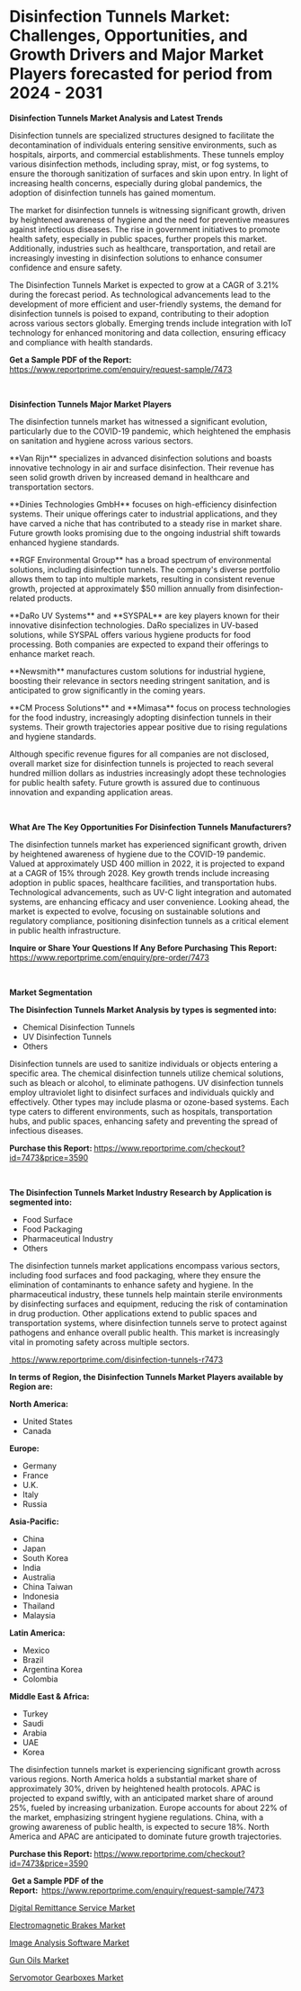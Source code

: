 <p><h1>Disinfection Tunnels Market: Challenges, Opportunities, and Growth Drivers and Major Market Players forecasted for period from 2024 - 2031</h1></p><p><strong>Disinfection Tunnels Market Analysis and Latest Trends</strong></p>
<p><p>Disinfection tunnels are specialized structures designed to facilitate the decontamination of individuals entering sensitive environments, such as hospitals, airports, and commercial establishments. These tunnels employ various disinfection methods, including spray, mist, or fog systems, to ensure the thorough sanitization of surfaces and skin upon entry. In light of increasing health concerns, especially during global pandemics, the adoption of disinfection tunnels has gained momentum.</p><p>The market for disinfection tunnels is witnessing significant growth, driven by heightened awareness of hygiene and the need for preventive measures against infectious diseases. The rise in government initiatives to promote health safety, especially in public spaces, further propels this market. Additionally, industries such as healthcare, transportation, and retail are increasingly investing in disinfection solutions to enhance consumer confidence and ensure safety.</p><p>The Disinfection Tunnels Market is expected to grow at a CAGR of 3.21% during the forecast period. As technological advancements lead to the development of more efficient and user-friendly systems, the demand for disinfection tunnels is poised to expand, contributing to their adoption across various sectors globally. Emerging trends include integration with IoT technology for enhanced monitoring and data collection, ensuring efficacy and compliance with health standards.</p></p>
<p><strong>Get a Sample PDF of the Report:&nbsp;</strong> <a href="https://www.reportprime.com/enquiry/request-sample/7473">https://www.reportprime.com/enquiry/request-sample/7473</a></p>
<p>&nbsp;</p>
<p><strong>Disinfection Tunnels Major Market Players</strong></p>
<p><p>The disinfection tunnels market has witnessed a significant evolution, particularly due to the COVID-19 pandemic, which heightened the emphasis on sanitation and hygiene across various sectors.</p><p>**Van Rijn** specializes in advanced disinfection solutions and boasts innovative technology in air and surface disinfection. Their revenue has seen solid growth driven by increased demand in healthcare and transportation sectors.</p><p>**Dinies Technologies GmbH** focuses on high-efficiency disinfection systems. Their unique offerings cater to industrial applications, and they have carved a niche that has contributed to a steady rise in market share. Future growth looks promising due to the ongoing industrial shift towards enhanced hygiene standards.</p><p>**RGF Environmental Group** has a broad spectrum of environmental solutions, including disinfection tunnels. The company's diverse portfolio allows them to tap into multiple markets, resulting in consistent revenue growth, projected at approximately $50 million annually from disinfection-related products.</p><p>**DaRo UV Systems** and **SYSPAL** are key players known for their innovative disinfection technologies. DaRo specializes in UV-based solutions, while SYSPAL offers various hygiene products for food processing. Both companies are expected to expand their offerings to enhance market reach.</p><p>**Newsmith** manufactures custom solutions for industrial hygiene, boosting their relevance in sectors needing stringent sanitation, and is anticipated to grow significantly in the coming years.</p><p>**CM Process Solutions** and **Mimasa** focus on process technologies for the food industry, increasingly adopting disinfection tunnels in their systems. Their growth trajectories appear positive due to rising regulations and hygiene standards.</p><p>Although specific revenue figures for all companies are not disclosed, overall market size for disinfection tunnels is projected to reach several hundred million dollars as industries increasingly adopt these technologies for public health safety. Future growth is assured due to continuous innovation and expanding application areas.</p></p>
<p>&nbsp;</p>
<p><strong>What Are The Key Opportunities For Disinfection Tunnels Manufacturers?</strong></p>
<p><p>The disinfection tunnels market has experienced significant growth, driven by heightened awareness of hygiene due to the COVID-19 pandemic. Valued at approximately USD 400 million in 2022, it is projected to expand at a CAGR of 15% through 2028. Key growth trends include increasing adoption in public spaces, healthcare facilities, and transportation hubs. Technological advancements, such as UV-C light integration and automated systems, are enhancing efficacy and user convenience. Looking ahead, the market is expected to evolve, focusing on sustainable solutions and regulatory compliance, positioning disinfection tunnels as a critical element in public health infrastructure.</p></p>
<p><strong>Inquire or Share Your Questions If Any Before Purchasing This Report:</strong> <a href="https://www.reportprime.com/enquiry/pre-order/7473">https://www.reportprime.com/enquiry/pre-order/7473</a></p>
<p>&nbsp;</p>
<p><strong>Market Segmentation</strong></p>
<p><strong>The Disinfection Tunnels Market Analysis by types is segmented into:</strong></p>
<p><ul><li>Chemical Disinfection Tunnels</li><li>UV Disinfection Tunnels</li><li>Others</li></ul></p>
<p><p>Disinfection tunnels are used to sanitize individuals or objects entering a specific area. The chemical disinfection tunnels utilize chemical solutions, such as bleach or alcohol, to eliminate pathogens. UV disinfection tunnels employ ultraviolet light to disinfect surfaces and individuals quickly and effectively. Other types may include plasma or ozone-based systems. Each type caters to different environments, such as hospitals, transportation hubs, and public spaces, enhancing safety and preventing the spread of infectious diseases.</p></p>
<p><strong>Purchase this Report:&nbsp;</strong><a href="https://www.reportprime.com/checkout?id=7473&price=3590">https://www.reportprime.com/checkout?id=7473&price=3590</a></p>
<p>&nbsp;</p>
<p><strong>The Disinfection Tunnels Market Industry Research by Application is segmented into:</strong></p>
<p><ul><li>Food Surface</li><li>Food Packaging</li><li>Pharmaceutical Industry</li><li>Others</li></ul></p>
<p><p>The disinfection tunnels market applications encompass various sectors, including food surfaces and food packaging, where they ensure the elimination of contaminants to enhance safety and hygiene. In the pharmaceutical industry, these tunnels help maintain sterile environments by disinfecting surfaces and equipment, reducing the risk of contamination in drug production. Other applications extend to public spaces and transportation systems, where disinfection tunnels serve to protect against pathogens and enhance overall public health. This market is increasingly vital in promoting safety across multiple sectors.</p></p>
<p><a href="https://www.reportprime.com/disinfection-tunnels-r7473">&nbsp;https://www.reportprime.com/disinfection-tunnels-r7473</a></p>
<p><strong>In terms of Region, the Disinfection Tunnels Market Players available by Region are:</strong></p>
<p>
    <p> <strong> North America: </strong>
        <ul>
            <li>United States</li>
            <li>Canada</li>
        </ul>
        </p> 
    <p> <strong> Europe: </strong>
        <ul>
            <li>Germany</li>
            <li>France</li>
            <li>U.K.</li>
            <li>Italy</li>
            <li>Russia</li>
        </ul>
        </p> 
    <p> <strong> Asia-Pacific: </strong>
        <ul>
            <li>China</li>
            <li>Japan</li>
            <li>South Korea</li>
            <li>India</li>
            <li>Australia</li>
            <li>China Taiwan</li>
            <li>Indonesia</li>
            <li>Thailand</li>
            <li>Malaysia</li>
        </ul>
        </p> 
    <p> <strong> Latin America: </strong>
        <ul>
            <li>Mexico</li>
            <li>Brazil</li>
            <li>Argentina Korea</li>
            <li>Colombia</li>
        </ul>
        </p> 
    <p> <strong> Middle East & Africa: </strong>
        <ul>
            <li>Turkey</li>
            <li>Saudi</li>
            <li>Arabia</li>
            <li>UAE</li>
            <li>Korea</li>
        </ul>
    </p>
    </p>
<p><p>The disinfection tunnels market is experiencing significant growth across various regions. North America holds a substantial market share of approximately 30%, driven by heightened health protocols. APAC is projected to expand swiftly, with an anticipated market share of around 25%, fueled by increasing urbanization. Europe accounts for about 22% of the market, emphasizing stringent hygiene regulations. China, with a growing awareness of public health, is expected to secure 18%. North America and APAC are anticipated to dominate future growth trajectories.</p></p>
<p><strong>Purchase this Report: </strong><a href="https://www.reportprime.com/checkout?id=7473&price=3590">https://www.reportprime.com/checkout?id=7473&price=3590</a></p>
<p>&nbsp;<strong>Get a Sample PDF of the Report:&nbsp;&nbsp;</strong><a href="https://www.reportprime.com/enquiry/request-sample/7473">https://www.reportprime.com/enquiry/request-sample/7473</a></p>
<p><strong></strong></p>
<p><p><a href="https://medium.com/@candicecromwelld63/deep-dive-into-the-digital-remittance-service-market-itstrends-market-segmentation-and-8903aca51a0c">Digital Remittance Service Market</a></p><p><a href="https://github.com/CliffMedina6/Market-Research-Report-List-6/blob/main/electromagnetic-brakes-market.md">Electromagnetic Brakes Market</a></p><p><a href="https://www.linkedin.com/pulse/charting-future-comprehensive-analysis-global-image-software-l060e?trackingId=3P8OckbjRxq7pWA4GnOYxQ%3D%3D">Image Analysis Software Market</a></p><p><a href="https://www.linkedin.com/pulse/gun-oils-market-research-report-exploring-size-revenue-analysis-dcpye?trackingId=2Mt7Ty9iTTuTOn4Cd8uAxQ%3D%3D">Gun Oils Market</a></p><p><a href="https://issuu.com/reportprime-2/docs/servomotor-gearboxes-market-size-20_0c269aa32ab0e3">Servomotor Gearboxes Market</a></p></p>